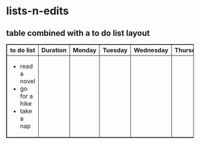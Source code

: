 # lists-n-edits
<!DOCTYPE html>
<html>

<h2>table combined with a to do list layout</h2>
<style>
 table, th, td {
   border: 1px solid;
   border-collapse: collapse; 
 }  
</style> 
<body>

<table style="width: auto;">
  <tr>
        <th>to do list</th>
        <th>Duration</th>
        <th>Monday</th>
        <th>Tuesday</th>
        <th>Wednesday</th>
        <th>Thursday</th>
        <th>Friday</th>
        <th>to do list 2</th>
       </tr>
   <td><ul>
            <li>read a novel</li>
            <li>go for a hike</li>
            <li>take a nap</li>
        </ul></td>
        <td></td>
        <td></td>
        <td></td>
        <td></td>
        <td></td>
        <td></td>
        <td><ul>
            <li>play my fifa career</li>
            <li>Go kumusha and agrigate</li>
            <li>go on a date</li>
        </ul></td></td>
    </tr>    
   

